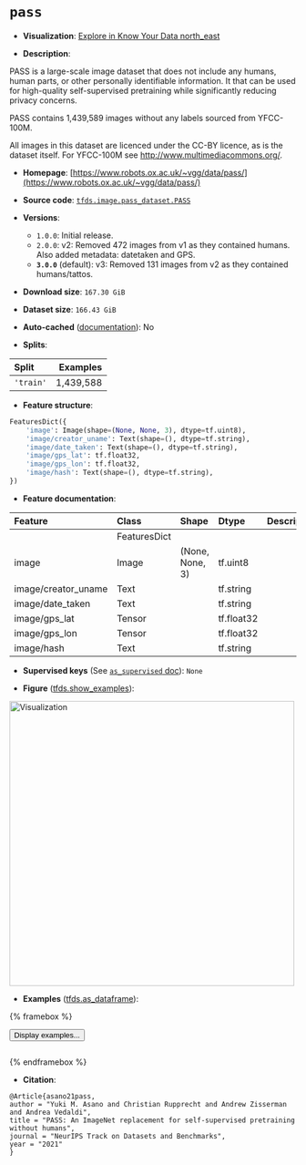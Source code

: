 <div itemscope itemtype="http://schema.org/Dataset">
  <div itemscope itemprop="includedInDataCatalog" itemtype="http://schema.org/DataCatalog">
    <meta itemprop="name" content="TensorFlow Datasets" />
  </div>
  <meta itemprop="name" content="pass" />
  <meta itemprop="description" content="PASS is a large-scale image dataset that does not include any humans,&#10;human parts, or other personally identifiable information.&#10;It that can be used for high-quality self-supervised pretraining while significantly reducing privacy concerns.&#10;&#10;PASS contains 1,439,589 images without any labels sourced from YFCC-100M.&#10;&#10;All images in this dataset are licenced under the CC-BY licence, as is the dataset itself.&#10;For YFCC-100M see  http://www.multimediacommons.org/.&#10;&#10;To use this dataset:&#10;&#10;```python&#10;import tensorflow_datasets as tfds&#10;&#10;ds = tfds.load(&#x27;pass&#x27;, split=&#x27;train&#x27;)&#10;for ex in ds.take(4):&#10;  print(ex)&#10;```&#10;&#10;See [the guide](https://www.tensorflow.org/datasets/overview) for more&#10;informations on [tensorflow_datasets](https://www.tensorflow.org/datasets).&#10;&#10;&lt;img src=&quot;https://storage.googleapis.com/tfds-data/visualization/fig/pass-3.0.0.png&quot; alt=&quot;Visualization&quot; width=&quot;500px&quot;&gt;&#10;&#10;" />
  <meta itemprop="url" content="https://www.tensorflow.org/datasets/catalog/pass" />
  <meta itemprop="sameAs" content="https://www.robots.ox.ac.uk/~vgg/data/pass/" />
  <meta itemprop="citation" content="@Article{asano21pass,&#10;author = &quot;Yuki M. Asano and Christian Rupprecht and Andrew Zisserman and Andrea Vedaldi&quot;,&#10;title = &quot;PASS: An ImageNet replacement for self-supervised pretraining without humans&quot;,&#10;journal = &quot;NeurIPS Track on Datasets and Benchmarks&quot;,&#10;year = &quot;2021&quot;&#10;}" />
</div>

# `pass`


*   **Visualization**:
    <a class="button button-with-icon" href="https://knowyourdata-tfds.withgoogle.com/#tab=STATS&dataset=pass">
    Explore in Know Your Data
    <span class="material-icons icon-after" aria-hidden="true"> north_east
    </span> </a>

*   **Description**:

PASS is a large-scale image dataset that does not include any humans, human
parts, or other personally identifiable information. It that can be used for
high-quality self-supervised pretraining while significantly reducing privacy
concerns.

PASS contains 1,439,589 images without any labels sourced from YFCC-100M.

All images in this dataset are licenced under the CC-BY licence, as is the
dataset itself. For YFCC-100M see http://www.multimediacommons.org/.

*   **Homepage**:
    [https://www.robots.ox.ac.uk/~vgg/data/pass/](https://www.robots.ox.ac.uk/~vgg/data/pass/)

*   **Source code**:
    [`tfds.image.pass_dataset.PASS`](https://github.com/tensorflow/datasets/tree/master/tensorflow_datasets/image/pass_dataset/pass_dataset.py)

*   **Versions**:

    *   `1.0.0`: Initial release.
    *   `2.0.0`: v2: Removed 472 images from v1 as they contained humans. Also
        added metadata: datetaken and GPS.
    *   **`3.0.0`** (default): v3: Removed 131 images from v2 as they contained
        humans/tattos.

*   **Download size**: `167.30 GiB`

*   **Dataset size**: `166.43 GiB`

*   **Auto-cached**
    ([documentation](https://www.tensorflow.org/datasets/performances#auto-caching)):
    No

*   **Splits**:

Split     | Examples
:-------- | --------:
`'train'` | 1,439,588

*   **Feature structure**:

```python
FeaturesDict({
    'image': Image(shape=(None, None, 3), dtype=tf.uint8),
    'image/creator_uname': Text(shape=(), dtype=tf.string),
    'image/date_taken': Text(shape=(), dtype=tf.string),
    'image/gps_lat': tf.float32,
    'image/gps_lon': tf.float32,
    'image/hash': Text(shape=(), dtype=tf.string),
})
```

*   **Feature documentation**:

Feature             | Class        | Shape           | Dtype      | Description
:------------------ | :----------- | :-------------- | :--------- | :----------
                    | FeaturesDict |                 |            |
image               | Image        | (None, None, 3) | tf.uint8   |
image/creator_uname | Text         |                 | tf.string  |
image/date_taken    | Text         |                 | tf.string  |
image/gps_lat       | Tensor       |                 | tf.float32 |
image/gps_lon       | Tensor       |                 | tf.float32 |
image/hash          | Text         |                 | tf.string  |

*   **Supervised keys** (See
    [`as_supervised` doc](https://www.tensorflow.org/datasets/api_docs/python/tfds/load#args)):
    `None`

*   **Figure**
    ([tfds.show_examples](https://www.tensorflow.org/datasets/api_docs/python/tfds/visualization/show_examples)):

<img src="https://storage.googleapis.com/tfds-data/visualization/fig/pass-3.0.0.png" alt="Visualization" width="500px">

*   **Examples**
    ([tfds.as_dataframe](https://www.tensorflow.org/datasets/api_docs/python/tfds/as_dataframe)):

<!-- mdformat off(HTML should not be auto-formatted) -->

{% framebox %}

<button id="displaydataframe">Display examples...</button>
<div id="dataframecontent" style="overflow-x:auto"></div>
<script>
const url = "https://storage.googleapis.com/tfds-data/visualization/dataframe/pass-3.0.0.html";
const dataButton = document.getElementById('displaydataframe');
dataButton.addEventListener('click', async () => {
  // Disable the button after clicking (dataframe loaded only once).
  dataButton.disabled = true;

  const contentPane = document.getElementById('dataframecontent');
  try {
    const response = await fetch(url);
    // Error response codes don't throw an error, so force an error to show
    // the error message.
    if (!response.ok) throw Error(response.statusText);

    const data = await response.text();
    contentPane.innerHTML = data;
  } catch (e) {
    contentPane.innerHTML =
        'Error loading examples. If the error persist, please open '
        + 'a new issue.';
  }
});
</script>

{% endframebox %}

<!-- mdformat on -->

*   **Citation**:

```
@Article{asano21pass,
author = "Yuki M. Asano and Christian Rupprecht and Andrew Zisserman and Andrea Vedaldi",
title = "PASS: An ImageNet replacement for self-supervised pretraining without humans",
journal = "NeurIPS Track on Datasets and Benchmarks",
year = "2021"
}
```

